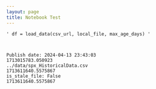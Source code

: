```yaml
---
layout: page
title: Notebook Test
---
```





    ' df = load_data(csv_url, local_file, max_age_days) '



    Publish date: 2024-04-13 23:43:03
    1713015783.050923
    ../data/spx_HistoricalData.csv
    1713611640.5575867
    is_stale_file: False
    1713611640.5575867


